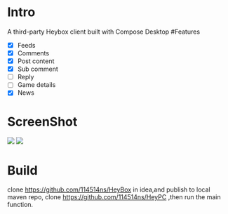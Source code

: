 # Intro
A third-party Heybox client built with Compose Desktop
#Features
- [x] Feeds
- [x] Comments
- [x] Post content
- [x] Sub comment
- [ ] Reply
- [ ] Game details
- [x] News

# ScreenShot
![](https://img2.lulufind.com/file/other/student/1721878499210_u20220225212d3906_91565462_.png)
![](https://img2.lulufind.com/file/other/student/1721878553459_u20220225212d3906_94022591_.png)

# Build
clone https://github.com/114514ns/HeyBox in idea,and publish to local maven repo,
clone https://github.com/114514ns/HeyPC ,then run the main function.
